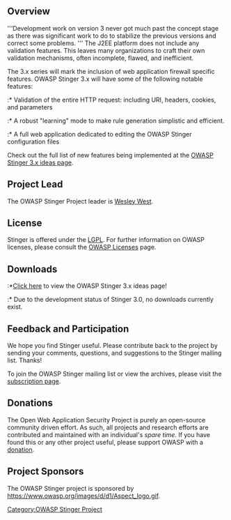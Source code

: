 ## Overview

'''Development work on version 3 never got much past the concept stage
as there was significant work to do to stabilize the previous versions
and correct some problems. ''' The J2EE platform does not include any
validation features. This leaves many organizations to craft their own
validation mechanisms, often incomplete, flawed, and inefficient.

The 3.x series will mark the inclusion of web application firewall
specific features. OWASP Stinger 3.x will have some of the following
notable features:

:\* Validation of the entire HTTP request: including URI, headers,
cookies, and parameters

:\* A robust "learning" mode to make rule generation simplistic and
efficient.

:\* A full web application dedicated to editing the OWASP Stinger
configuration files

Check out the full list of new features being implemented at the [OWASP
Stinger 3.x ideas
page](http://www.owasp.org/index.php/OWASP_Stinger_3_Ideas).

## Project Lead

The OWASP Stinger Project leader is [Wesley
West](mailto:Wesley.M.West@ge.com).

## License

Stinger is offered under the
[LGPL](http://www.gnu.org/copyleft/lesser.html). For further information
on OWASP licenses, please consult the [OWASP
Licenses](OWASP_Licenses "wikilink") page.

## Downloads

:\*[Click here](http://www.owasp.org/index.php/OWASP_Stinger_3_Ideas) to
view the OWASP Stinger 3.x ideas page\!

:\* Due to the development status of Stinger 3.0, no downloads currently
exist.

## Feedback and Participation

We hope you find Stinger useful. Please contribute back to the project
by sending your comments, questions, and suggestions to the Stinger
mailing list. Thanks\!

To join the OWASP Stinger mailing list or view the archives, please
visit the [subscription
page](http://lists.owasp.org/mailman/listinfo/owasp-stinger).

## Donations

The Open Web Application Security Project is purely an open-source
community driven effort. As such, all projects and research efforts are
contributed and maintained with an individual's *spare time.* If you
have found this or any other project useful, please support OWASP with a
[donation](https://www.owasp.org/index.php/Contributions).

## Project Sponsors

The OWASP Stinger project is sponsored by
[<https://www.owasp.org/images/d/d1/Aspect_logo.gif>](http://www.aspectsecurity.com).

[Category:OWASP Stinger
Project](Category:OWASP_Stinger_Project "wikilink")